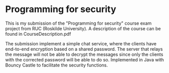 # Programming for security 
This is my submission of the "Programming for security" course exam project from RUC (Roskilde University).
A description of the course can be found in CourseDescription.pdf

The submission implement a simple chat service, where the clients have end-to-end encryption based on a shared password. The server that relays the message will not be able to decrypt the messages since only the clients with the corrected password will be able to do so. Implemented in Java with Bouncy Castle to facilitate the security functions.